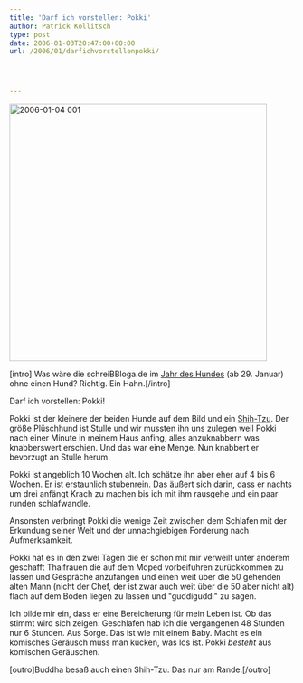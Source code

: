 ```yaml
---
title: 'Darf ich vorstellen: Pokki'
author: Patrick Kollitsch
type: post
date: 2006-01-03T20:47:00+00:00
url: /2006/01/darfichvorstellenpokki/




---
```

[<img width="455" src="//static.flickr.com/37/81806916_e12f3f2f88.jpg" alt="2006-01-04 001" />][1]

[intro] Was w&auml;re die schreiBBloga.de im [Jahr des Hundes][2] (ab 29. Januar) ohne einen Hund? Richtig. Ein Hahn.[/intro]

Darf ich vorstellen: Pokki!

Pokki ist der kleinere der beiden Hunde auf dem Bild und ein [Shih-Tzu][3]. Der gr&ouml;&szlig;e Pl&uuml;schhund ist Stulle und wir mussten ihn uns zulegen weil Pokki nach einer Minute in meinem Haus anfing, alles anzuknabbern was knabberswert erschien. Und das war eine Menge. Nun knabbert er bevorzugt an Stulle herum.

Pokki ist angeblich 10 Wochen alt. Ich sch&auml;tze ihn aber eher auf 4 bis 6 Wochen. Er ist erstaunlich stubenrein. Das &auml;u&szlig;ert sich darin, dass er nachts um drei anf&auml;ngt Krach zu machen bis ich mit ihm rausgehe und ein paar runden schlafwandle. 

Ansonsten verbringt Pokki die wenige Zeit zwischen dem Schlafen mit der Erkundung seiner Welt und der unnachgiebigen Forderung nach Aufmerksamkeit. 

Pokki hat es in den zwei Tagen die er schon mit mir verweilt unter anderem geschafft Thaifrauen die auf dem Moped vorbeifuhren zur&uuml;ckkommen zu lassen und Gespr&auml;che anzufangen und einen weit &uuml;ber die 50 gehenden alten Mann (nicht der Chef, der ist zwar auch weit &uuml;ber die 50 aber nicht alt) flach auf dem Boden liegen zu lassen und "guddiguddi" zu sagen.

Ich bilde mir ein, dass er eine Bereicherung f&uuml;r mein Leben ist. Ob das stimmt wird sich zeigen. Geschlafen hab ich die vergangenen 48 Stunden nur 6 Stunden. Aus Sorge. Das ist wie mit einem Baby. Macht es ein komisches Ger&auml;usch muss man kucken, was los ist. Pokki _besteht_ aus komischen Ger&auml;uschen.

[outro]Buddha besa&szlig; auch einen Shih-Tzu. Das nur am Rande.[/outro]

 [1]: http://www.flickr.com/photos/schreibblogade/81806916/ "2006-01-04 001"
 [2]: http://de.wikipedia.org/wiki/Jahr_des_Hundes
 [3]: http://de.wikipedia.org/wiki/Shih-Tzu
